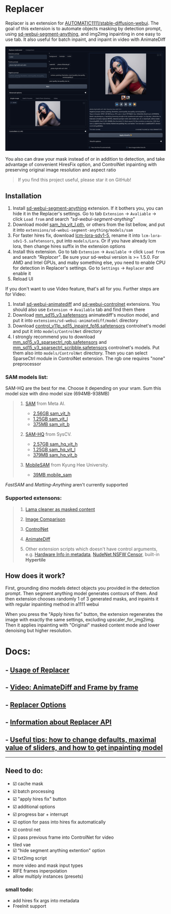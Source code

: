 # Replacer

Replacer is an extension for [AUTOMATIC1111/stable-diffusion-webui](https://github.com/AUTOMATIC1111/stable-diffusion-webui). The goal of this extension is to automate objects masking by detection prompt, using [sd-webui-segment-anything](https://github.com/continue-revolution/sd-webui-segment-anything), and img2img inpainting in one easy to use tab. It also useful for batch inpaint, and inpaint in video with AnimateDiff


![](/docs/images/main_screenshot.jpg)

You also can draw your mask instead of or in addition to detection, and take advantage of convenient HiresFix option, and ControlNet inpainting with preserving original image resolution and aspect ratio

> If you find this project useful, please star it on GitHub!

## Installation
1. Install [sd-webui-segment-anything](https://github.com/continue-revolution/sd-webui-segment-anything) extension. If it bothers you, you can hide it in the Replacer's settings. Go to tab `Extension` -> `Avaliable` -> click `Load from` and search _"sd-webui-segment-anything"_
2. Download model [sam_hq_vit_l.pth](https://huggingface.co/lkeab/hq-sam/resolve/main/sam_hq_vit_l.pth), or others from the list bellow, and put it into `extensions/sd-webui-segment-anything/models/sam`
3. For faster hires fix, download [lcm-lora-sdv1-5](https://huggingface.co/latent-consistency/lcm-lora-sdv1-5/blob/main/pytorch_lora_weights.safetensors), rename it into `lcm-lora-sdv1-5.safetensors`, put into `models/Lora`. Or if you have already lcm lora, then change hires suffix in the extension options
4. Install this extension. Go to tab `Extension` -> `Available` -> click `Load from` and search _"Replacer"_. Be sure your sd-webui version is >= 1.5.0. For AMD and Intel GPUs, and maby something else, you need to enable CPU for detection in Replacer's settings. Go to `Settings` -> `Replacer` and enable it
5. Reload UI

If you don't want to use Video feature, that's all for you. Further steps are for Video:

1. Install [sd-webui-animatediff](https://github.com/continue-revolution/sd-webui-animatediff) and [sd-webui-controlnet](https://github.com/Mikubill/sd-webui-controlnet) extensions. You should also use `Extension` -> `Available` tab and find them there
2. Download [mm_sd15_v3.safetensors](https://huggingface.co/conrevo/AnimateDiff-A1111/resolve/main/motion_module/mm_sd15_v3.safetensors) animatediff's moution model, and put it into `extensions/sd-webui-animatediff/model` directory
3. Download [control_v11p_sd15_inpaint_fp16.safetensors](https://huggingface.co/comfyanonymous/ControlNet-v1-1_fp16_safetensors/resolve/main/control_v11p_sd15_inpaint_fp16.safetensors) controlnet's model and put it into `models/ControlNet` directory
4. I strongly recommend you to download [mm_sd15_v3_sparsectrl_rgb.safetensors](https://huggingface.co/conrevo/AnimateDiff-A1111/resolve/main/control/mm_sd15_v3_sparsectrl_rgb.safetensors) and [mm_sd15_v3_sparsectrl_scribble.safetensors](https://huggingface.co/conrevo/AnimateDiff-A1111/resolve/main/control/mm_sd15_v3_sparsectrl_scribble.safetensors) controlnet's models. Put them also into `models/ControlNet` directory. Then you can select SparseCtrl module in ControlNet extension. The rgb one requires "none" preprocessor


### SAM models list:

SAM-HQ are the best for me. Choose it depending on your vram. Sum this model size with dino model size (694MB-938MB)

<blockquote>

1. [SAM](https://github.com/facebookresearch/segment-anything) from Meta AI.
    - [2.56GB sam_vit_h](https://dl.fbaipublicfiles.com/segment_anything/sam_vit_h_4b8939.pth)
    - [1.25GB sam_vit_l](https://dl.fbaipublicfiles.com/segment_anything/sam_vit_l_0b3195.pth)
    - [375MB sam_vit_b](https://dl.fbaipublicfiles.com/segment_anything/sam_vit_b_01ec64.pth)

2. [SAM-HQ](https://github.com/SysCV/sam-hq) from SysCV.
    - [2.57GB sam_hq_vit_h](https://huggingface.co/lkeab/hq-sam/resolve/main/sam_hq_vit_h.pth)
    - [1.25GB sam_hq_vit_l](https://huggingface.co/lkeab/hq-sam/resolve/main/sam_hq_vit_l.pth)
    - [379MB sam_hq_vit_b](https://huggingface.co/lkeab/hq-sam/resolve/main/sam_hq_vit_b.pth)

3. [MobileSAM](https://github.com/ChaoningZhang/MobileSAM) from Kyung Hee University.
    - [39MB mobile_sam](https://github.com/ChaoningZhang/MobileSAM/blob/master/weights/mobile_sam.pt)

</blockquote>

_FastSAM_ and _Matting-Anything_ aren't currently supported

### Supported extensons:

<blockquote>

1. [Lama cleaner as masked content](https://github.com/light-and-ray/sd-webui-lama-cleaner-masked-content)

1. [Image Comparison](https://github.com/Haoming02/sd-webui-image-comparison)

1. [ControlNet](https://github.com/Mikubill/sd-webui-controlnet)

1. [AnimateDiff](https://github.com/continue-revolution/sd-webui-animatediff)

1. Other extension scripts which doesn't have control arguments, e.g. [Hardware Info in metadata](https://github.com/light-and-ray/sd-webui-hardware-info-in-metadata), [NudeNet NSFW Censor](https://github.com/w-e-w/sd-webui-nudenet-nsfw-censor), built-in **Hypertile**

</blockquote>



## How does it work?

First, grounding dino models detect objects you provided in the detection prompt. Then segment anything model generates contours of them. And then extension chooses randomly 1 of 3 generated masks, and inpaints it with regular inpainting method in a1111 webui

When you press the "Apply hires fix" button, the extension regenerates the image with exactly the same settings, excluding upscaler_for_img2img. Then it applies inpainting with "Original" masked content mode and lower denoising but higher resolution.

# Docs:
## - [Usage of Replacer](/docs/usage.md)
## - [Video: AnimateDiff and Frame by frame](/docs/video.md)
## - [Replacer Options](/docs/options.md)
## - [Information about Replacer API](/docs/api.md)
## - [Useful tips: how to change defaults, maximal value of sliders, and how to get inpainting model](/docs/tips.md)


--------------------------------

## Need to do:

- ☑️ cache mask
- ☑️ batch processing
- ☑️ "apply hires fix" button
- ☑️ additional options
- ☑️ progress bar + interrupt
- ☑️ option for pass into hires fix automatically
- ☑️ control net
- ☑️ pass previous frame into ControlNet for video
- tiled vae
- ☑️ "hide segment anything extention" option
- ☑️ txt2img script
- more video and mask input types
- RIFE frames inperpolation
- allow multiply instances (presets)

### small todo:
- add hires fix args into metadata
- FreeInit support
